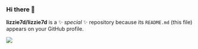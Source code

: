 ### Hi there 👋
<!-- ![Github Stats](https://github-readme-stats.vercel.app/api?username=lizzie7d&show_icons=true&theme=dark&count_private=true) -->



**lizzie7d/lizzie7d** is a ✨ _special_ ✨ repository because its `README.md` (this file) appears on your GitHub profile.


![](https://github-readme-stats.vercel.app/api?username=lizzie7d&theme=dark)
